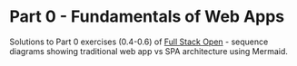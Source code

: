 # Part 0 - Fundamentals of Web Apps

Solutions to Part 0 exercises (0.4-0.6) of [Full Stack Open](https://fullstackopen.com/en/part0) - sequence diagrams showing traditional web app vs SPA architecture using Mermaid.